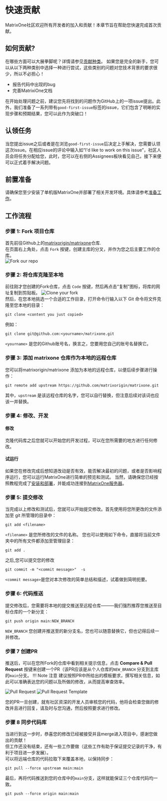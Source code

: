 # **快速贡献**
MatrixOne社区欢迎所有开发者的加入和贡献！本章节旨在帮助您快速完成首次贡献。

## **如何贡献?**
在哪些方面可以大展拳脚呢？详情请参见[贡献种类](How-to-Contribute/types-of-contributions.md)。
如果您是完全的新手，您可以从以下两种类别中选择一种进行尝试，这些类别的问题对您技术背景的要求很少，所以不必担心！

* 报告代码中出现的bug
* 完善MatrixiOne文档


在开始处理问题之前，建议您先将找到的问题作为GitHub上的一项issue提出。此外，我们准备了一系列带有`good-first-issue`标签的issue，它们包含了明晰的实现步骤和预期结果，您可以此作为突破口！


## **认领任务**
当您提出issue之后或者是在浏览`good-first-issue`后决定上手解决，您需要认领这次issue。在相应issue的评论中输入如“I'd like to work on this issue”，社区人员会将任务分配给您，此时，您可以在右侧的Assignees板块看见自己，接下来便可以正式着手解决问题。


## **前置准备**
请确保您至少安装了单机版MatrixOne并部署了相关开发环境。具体请参考[准备工作](How-to-Contribute/preparation.md)。

## **工作流程**
### **步骤 1: Fork 项目仓库**
首先前往Github上的[matrixorigin/matrixone](https://github.com/matrixorigin/matrixone)仓库.  
在页面右上角处，点击 `Fork` 按键，创建主库的分叉，并作为您之后主要工作的仓库。  
![Fork our repo](https://github.com/matrixorigin/artwork/blob/main/docs/contribution-guide/contribution-guide-fork.png?raw=true)

### **步骤 2: 将仓库克隆至本地**
前往刚才您创建的Fork仓库，点击 `Code` 按键，然后再点击“复制”图标，将库的网址复制到剪贴板。
![Clone your fork](https://github.com/matrixorigin/artwork/blob/main/docs/contribution-guide/contribution-guide-clone.png?raw=true)  
然后，在您本地挑选一个合适的工作目录，打开命令行输入以下 Git 命令将文件克隆至您本地的目录： 
```
git clone <content you just copied>
```  
例如：   
```
git clone git@github.com:<yourname>/matrixone.git
```
`<yourname>` 是您的Github账号名，换言之，您要用您自己的账号名替换它。

### **步骤 3: 添加 matrixone 仓库作为本地的远程仓库**
您可以将matrixorigin/matrixone 添加为本地的远程仓库，以便后续步骤进行操作：  
```
git remote add upstream https://github.com/matrixorigin/matrixone.git  
```
其中，`upstream` 是该远程仓库的名字，您可以自行替换，但注意后续对该词也应该一并替换。

### **步骤 4: 修改、开发**
#### **修改**
克隆代码库之后您就可以开始您的开发过程，可以在您所需要的地方进行任何修改。

#### **试运行**
如果您在修改完成后想知道改动是否有效，能否解决最初的问题，或者是否影响程序运行，您可以运行MatrixOne进行简单的预览和测试。
当然，请确保您已经按照教程完成了[安装和部署](./../Get-Started/install-standalone-matrixone.md)，并能成功连接到[MatrixOne服务器](./../Get-Started/connect-to-matrixone-server.md)。

### **步骤 5: 提交修改**
当完成以上修改和测试后，您就可以开始提交修改。首先使用将您所更改的文件添加至 git 所管理的目录中：
```
git add <filename>
```
`<filename>` 是您所修改的文件的名称。
您也可以使用如下命令，直接将当前文件夹中的所有文件都添加至管理目录：
```
git add .
```
之后,您可以提交您的修改
```
git commit -m "<commit message>"  -s
```
 `<commit message>`是您对本次修改的简单总结和描述，试着做到简明扼要。
 
### **步骤 6: 代码推送**
提交修改后，您需要将本地的提交推送至远程仓库———我们强烈推荐您推送至目标仓库的一个新分支：
```
git push origin main:NEW_BRANCH
```
`NEW_BRANCH` 您创建并推送至的新分支名，您也可以随意替换它，但也记得后续一并修改。

### **步骤 7 创建PR**
推送后，可以在您所Fork的仓库中看到相关提示信息，点击 **Compare & Pull Request** 按键来创建一个PR（该PR应该是从个人仓库的`NEW_BRANCH` 分支到主库的`main`分支。
!!! Note 注意
    建议按照PR中所给出的模板要求，撰写相关信息，如此可以准确表达您的问题以及所做的修改，从而提高审查效率。

![Pull Request](https://github.com/matrixorigin/artwork/blob/main/docs/contribution-guide/contribution-guide-pr.png?raw=true)
![Pull Request Template](https://github.com/matrixorigin/artwork/blob/main/docs/contribution-guide/contribution-guide-pr-template.png?raw=true)

您的PR一旦创建，就有社区资深的开发人员审核您的代码，他将会检查您做的修改并且进行回复，请及时与您沟通，然后按照要求进行修改。

### **步骤 8 同步代码库**
当进行到这一步时，恭喜您的修改已经被接受并且merge进入项目中，感谢您做出的贡献！  
但工作还没有结束，还有一些工作要做（这些工作有助于保证提交记录的干净，有利于项目进一步发展）。  
可以将远端仓库的代码拉取下来覆盖本地，以保持同步：
```
git pull --force upstream main:main
```
最后，再将代码推送到您的仓库中的`main`分支，这样就能保证三个仓库代码均一致。
```
git push --force origin main:main
```
